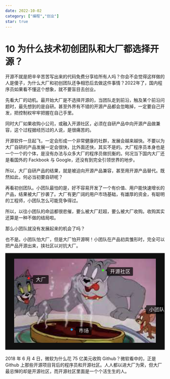 ```yaml
---
date: 2022-10-02
category: ["编程","创业"] 
star: true
---
```


# 10 为什么技术初创团队和大厂都选择开源？

开源不就是把辛辛苦苦写出来的代码免费分享给所有人吗？你会不会觉得这样做的人是傻子，为什么大厂和初创团队还争相恐后去做这件事情？2022年了，国内程序员如果看不懂这个想象，就不要盲目去创业。

<!-- more -->

先看大厂的动机。最开始大厂是不选择开源的，当团队走到前沿，触及某个前沿问题时，最先想到的是自研。甚至外界有不错的开源产品都会忽略掉，一定要自己开发，把控制权牢牢把握在自己手里。

同时大厂如果收购小公司，或融入开源社区，必须在自研产品中向开源产品做兼容，这个过程据经历过的人说，是很痛苦的。

开源软件一旦起飞，一定会形成一个非常健康的社群，发展会越来越快。不要以为大厂自研的产品发展一定会很快，比外面还快，其实不是的。大厂程序员本身也是一个一个的个体，是没有办法与众多大厂的程序员做抗衡的。何况当下国内大厂还是看国外的 Fackbook 与 Google，还没有到完全引领世界的地步。

所以，大厂自研产品的结果，就是被迫向开源产品兼容，甚至用开源产品替代。既然如此，何必当初要自研呢？

再看初创团队。小团队最怕的是，好不容易开发了一个有价值、用户能快速增长的产品，结果被大厂抄袭了。大厂有更广阔的用户市场基础，有雄厚的资金，有聪明的工程师，小团队怎么可能竞争得过。

所以，以往小团队的命运都很悲催，要么被大厂赶超，要么被大厂收购。收购其实还算是一种不做的结局啦。

那么小团队就没有发展起来的机会了吗？

也不是。小团队怕大厂，但是大厂怕开源啊！小团队在产品初具雏形时，完全可以把产品开源出来，挟社区以对抗大厂。

![image-20221002200644219](./assets/image-20221002200644219.png)

2018 年 6 月 4 日，微软为什么花 75 亿美元收购 Github？微软看中的，正是 Github 上那些开源项目背后的程序员和开源社区。人人都以进大厂为荣，但大厂最忌惮的却是开源社区，而开源社区里面是一个个活生生的人。
